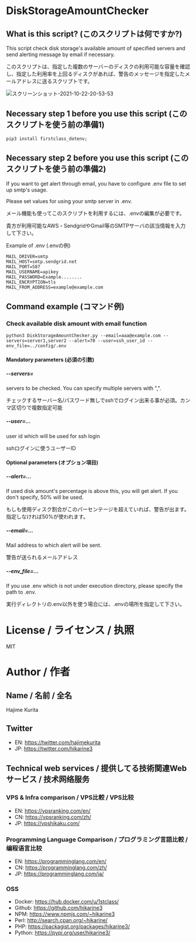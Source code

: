 # DiskStorageAmountChecker
## What is this script? (このスクリプトは何ですか?)
This script check disk storage's available amount of specified servers and send alerting message by email if necessary.

このスクリプトは、指定した複数のサーバーのディスクの利用可能な容量を確認し、指定した利用率を上回るディスクがあれば、警告のメッセージを指定したメールアドレスに送るスクリプトです。

![スクリーンショット-2021-10-22-20-53-53](https://user-images.githubusercontent.com/197538/138449841-2040ee29-afcc-4ead-bb99-8ede71c68f6a.png)

## Necessary step 1 before you use this script (このスクリプトを使う前の準備1)
```
pip3 install firstclass_dotenv;
```

## Necessary step 2 before you use this script (このスクリプトを使う前の準備2)
If you want to get alert through email, you have to configure .env file to set up smtp's usage.

Please set values for using your smtp server in .env.

メール機能も使ってこのスクリプトを利用するには、.envの編集が必要です。

貴方が利用可能なAWS・SendgridやGmail等のSMTPサーバの該当情報を入力して下さい。

Example of .env (.envの例)
```
MAIL_DRIVER=smtp
MAIL_HOST=smtp.sendgrid.net
MAIL_PORT=587
MAIL_USERNAME=apikey
MAIL_PASSWORD=Example........
MAIL_ENCRYPTION=tls
MAIL_FROM_ADDRESS=example@example.com
```

## Command example (コマンド例)
### Check available disk amount with email function


```
python3 DiskStorageAmountChecker.py --email=aaa@example.com --servers=server1,server2 --alert=70 --user=ssh_user_id --env_file=../config/.env
```

#### Mandatory parameters (必須の引数)

##### --servers=
servers to be checked. You can specify multiple servers with ",".

チェックするサーバー名/パスワード無しでsshでログイン出来る事が必須。カンマ区切りで複数指定可能

##### --user=...
user id which will be used for ssh login

sshログインに使うユーザーID

#### Optional parameters (オプション項目)

##### --alert=...
If used disk amount's percentage is above this, you will get alert. If you don't specify, 50% will be used.

もしも使用ディスク割合がこのパーセンテージを超えていれば、警告が出ます。指定しなければ50%が使われます。

##### --email=...
Mail address to which alert will be sent.

警告が送られるメールアドレス

##### --env_file=...
If you use .env which is not under execution directory, please specify the path to .env.

実行ディレクトリの.env以外を使う場合には、.envの場所を指定して下さい。

# License / ライセンス / 执照

MIT

# Author / 作者

## Name / 名前 / 全名
Hajime Kurita

## Twitter
- EN: https://twitter.com/hajimekurita
- JP: https://twitter.com/hikarine3

## Technical web services / 提供してる技術関連Webサービス / 技术网络服务
### VPS & Infra comparison / VPS比較 / VPS比较
- EN: https://vpsranking.com/en/
- CN: https://vpsranking.com/zh/
- JP: https://vpshikaku.com/

### Programming Language Comparison / プログラミング言語比較 / 编程语言比较
- EN: https://programminglang.com/en/
- CN: https://programminglang.com/zh/
- JP: https://programminglang.com/ja/

### OSS
- Docker: https://hub.docker.com/u/1stclass/
- Github: https://github.com/hikarine3
- NPM: https://www.npmjs.com/~hikarine3
- Perl: http://search.cpan.org/~hikarine/
- PHP: https://packagist.org/packages/hikarine3/
- Python: https://pypi.org/user/hikarine3/
